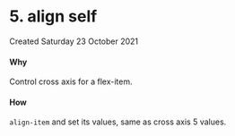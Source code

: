 # 5. align self
Created Saturday 23 October 2021

#### Why
Control cross axis for a flex-item.

#### How
``align-item`` and set its values, same as cross axis 5 values.

